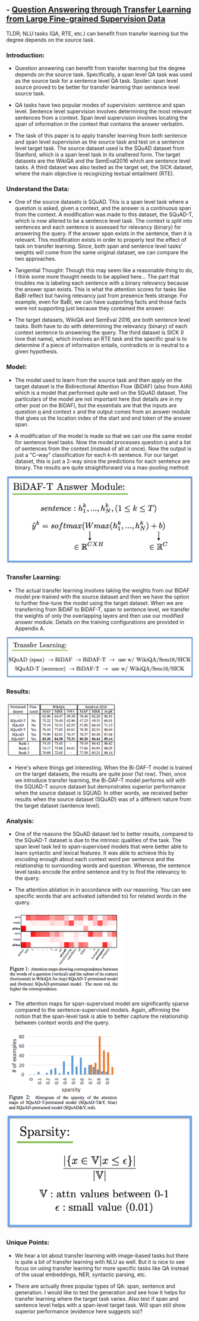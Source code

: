 ## - [Question Answering through Transfer Learning from Large Fine-grained Supervision Data](https://arxiv.org/abs/1702.02171)

TLDR; NLU tasks (QA, RTE, etc.) can benefit from transfer learning but the degree depends on the source task.

### Introduction:

- Question answering can benefit from transfer learning but the degree depends on the source task. Specifically, a span level QA task was used as the source task for a sentence level QA task. Spoiler: span level source proved to be better for transfer learning than sentence level source task.

- QA tasks have two popular modes of supervision: sentence and span level. Sentence level supervision involves determining the most relevant sentences from a context. Span level supervision involves locating the span of information in the context that contains the answer verbatim.

- The task of this paper is to apply transfer learning from both sentence and span level supervision as the source task and test on a sentence level target task. The source dataset used is the SQuAD dataset from Stanford, which is a span level task in its unaltered form. The target datasets are the WikiQA and the SemEval2016 which are sentence level tasks. A third dataset was also tested as the target set, the SICK dataset, where the main objective is recognizing textual entailment (RTE).

### Understand the Data:

- One of the source datasets is SQuAD. This is a span level task where a question is asked, given a context, and the answer is a continuous span from the context. A modification was made to this dataset, the SQuAD-T, which is now altered to be a sentence level task. The context is split into sentences and each sentence is assessed for relevancy (binary) for answering the query. If the answer span exists in the sentence, then it is relevant. This modification exists in order to properly test the effect of task on transfer learning. Since, both span and sentence level tasks' weights will come from the same original dataset, we can compare the two approaches. 

- Tangential Thought: Though this may seem like a reasonable thing to do, I think some more thought needs to be applied here... The part that troubles me is labeling each sentence with a binary relevancy because the answer span exists. This is what the attention scores for tasks like BaBI reflect but having relevancy just from presence feels strange. For example, even for BaBI, we can have supporting facts and those facts were not supporting just because they contained the answer. 

- The target datasets, WikiQA and SemEval 2016, are both sentence level tasks. Both have to do with determining the relevancy (binary) of each context sentence to answering the query. The third dataset is SICK (I love that name), which involves an RTE task and the specific goal is to determine if a piece of information entails, contradicts or is neutral to a given hypothesis.  

### Model:

- The model used to learn from the source task and then apply on the target dataset is the Bidirectional Attention Flow (BiDAF) (also from AIAI) which is a model that performed quite well on the SQuAD dataset. The particulars of the model are not important here (but details are in my other post on the BiDAF), but the essentials are that the inputs are question q and context x and the output comes from an answer module that gives us the location index of the start and end token of the answer span. 

- A modification of the model is made so that we can use the same model for sentence level tasks. Now the model processes question q and a list of sentences from the context (instead of all at once). Now the output is just a "C-way" classification for each k-th sentence. For our target dataset, this is just a  2-way since the predictions for each sentence are binary. The results are quite straightforward via a max-pooling method:

![eq1](images/transfer-qa/eq1.png)

### Transfer Learning:

- The actual transfer learning involves taking the weights from our BiDAF model pre-trained with the source dataset and then we have the option to further fine-tune the model using the target dataset. When we are transferring from BiDAF to BiDAF-T, span to sentence level, we transfer the weights of only the overlapping layers and then use our modified answer module. Details on the training configurations are provided in Appendix A. 

![eq2](images/transfer-qa/eq2.png)

### Results:

![diagram1](images/transfer-qa/diagram1.png)

- Here's where things get interesting. When the Bi-DAF-T model is trained on the target datasets, the results are quite poor (1st row). Then, once we introduce transfer learning, the Bi-DAF-T model performs will with the SQUAD-T source dataset but demonstrates superior performance when the source dataset is SQUAD. In other words, we received better results when the source dataset (SQuAD) was of a different nature from the target dataset (sentence level). 

### Analysis:

- One of the reasons the SQuAD dataset led to better results, compared to the SQuAD-T dataset is due to the intrinsic qualities of the task. The span level task led to span-supervised models that were better able to learn syntactic and lexical features. It was able to achieve this by encoding enough about each context word per sentence and the relationship to surrounding words and question. Whereas, the sentence level tasks encode the entire sentence and try to find the relevancy to the query. 

- The attention ablation in in accordance with our reasoning. You can see specific words that are activated (attended to) for related words in the query. 

![diagram2](images/transfer-qa/diagram2.png)

- The attention maps for span-supervised model are significantly sparse compared to the sentence-supervised models. Again, affirming the notion that the span-level task is able to better capture the relationship between context words and the query. 

![diagram3](images/transfer-qa/diagram3.png)
![eq3](images/transfer-qa/eq3.png)

### Unique Points:

- We hear a lot about transfer learning with image-based tasks but there is quite a bit of transfer learning with NLU as well. But it is nice to see focus on using transfer learning for more specific tasks like QA instead of the usual embeddings, NER, syntactic parsing, etc. 

- There are actually three popular types of QA: span, sentence and generation. I would like to test the generation and see how it helps for transfer learning where the target task varies. Also test if span and sentence level helps with a span-level target task. Will span still show superior performance (evidence here suggests so)? 
